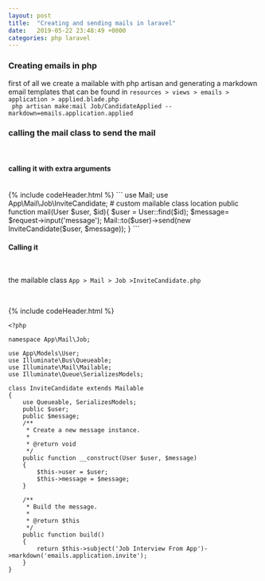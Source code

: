 ```yaml
---
layout: post
title:  "Creating and sending mails in laravel"
date:   2019-05-22 23:48:49 +0000
categories: php laravel 
---
```


### Creating emails in php 

first of all we create a mailable with php artisan and generating a markdown email templates that can be found in `resources > views > emails > application > applied.blade.php`
<br>
` php artisan make:mail Job/CandidateApplied --markdown=emails.application.applied`

### calling the mail class to send the mail 

<br>

#### calling it with extra arguments

<br>
{% include codeHeader.html %}
```
use Mail;
use App\Mail\Job\InviteCandidate; #  custom mailable class location
    public function mail(User $user, $id){
        $user = User::find($id);
        $message= $request->input('message');
    Mail::to($user)->send(new InviteCandidate($user, $message));
    }
```

<h4>Calling it</h4>

<br>

the mailable class `App > Mail > Job >InviteCandidate.php`

<br>

{% include codeHeader.html %}
```
<?php

namespace App\Mail\Job;

use App\Models\User;
use Illuminate\Bus\Queueable;
use Illuminate\Mail\Mailable;
use Illuminate\Queue\SerializesModels;

class InviteCandidate extends Mailable
{
    use Queueable, SerializesModels;
    public $user;
    public $message;
    /**
     * Create a new message instance.
     *
     * @return void
     */
    public function __construct(User $user, $message)
    {
        $this->user = $user;
        $this->message = $message;
    }

    /**
     * Build the message.
     *
     * @return $this
     */
    public function build()
    {
        return $this->subject('Job Interview From App')->markdown('emails.application.invite');
    }
}

```
